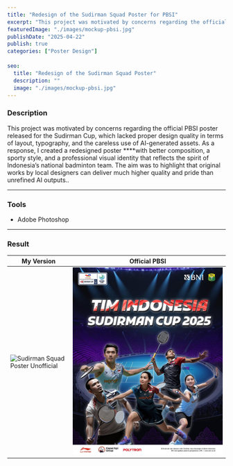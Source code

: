 ```yaml
---
title: "Redesign of the Sudirman Squad Poster for PBSI"
excerpt: "This project was motivated by concerns regarding the official PBSI poster released ..."
featuredImage: "./images/mockup-pbsi.jpg"
publishDate: "2025-04-22"
publish: true
categories: ["Poster Design"]

seo:
  title: "Redesign of the Sudirman Squad Poster"
  description: ""
  image: "./images/mockup-pbsi.jpg"
---
```


### Description
This project was motivated by concerns regarding the official PBSI poster released for the Sudirman Cup, which lacked proper design quality in terms of layout, typography, and the careless use of AI-generated assets. As a response, I created a redesigned poster ****with better composition, a sporty style, and a professional visual identity that reflects the spirit of Indonesia’s national badminton team. The aim was to highlight that original works by local designers can deliver much higher quality and pride than unrefined AI outputs..

---

### Tools
- Adobe Photoshop

---

### Result
|My Version|Official PBSI|
|----------|----------|
| ![Sudirman Squad Poster Unofficial](./images/poster-pbsi.png) | ![Sudirman Squad Poster Official](./images/pbsi.jpg) |